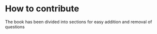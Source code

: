 # How to contribute

The book has been divided into sections for easy addition and removal of questions